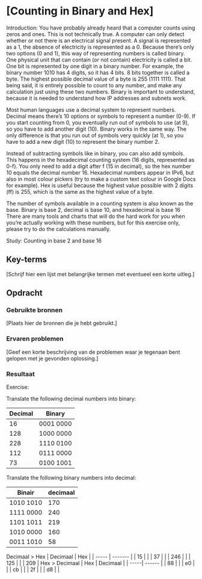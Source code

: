 # [Counting in Binary and Hex]


Introduction:
You have probably already heard that a computer counts using zeros and ones. This is not technically true. A computer can only detect whether or not there is an electrical signal present. A signal is represented as a 1, the absence of electricity is represented as a 0. Because there’s only two options (0 and 1), this way of representing numbers is called binary.
One physical unit that can contain (or not contain) electricity is called a bit. One bit is represented by one digit in a binary number. For example, the binary number 1010 has 4 digits, so it has 4 bits.
8 bits together is called a byte. The highest possible decimal value of a byte is 255 (1111 1111).
That being said, it is entirely possible to count to any number, and make any calculation just using these two numbers. Binary is important to understand, because it is needed to understand how IP addresses and subnets work.

Most human languages use a decimal system to represent numbers. Decimal means there’s 10 options or symbols to represent a number (0-9). If you start counting from 0, you eventually run out of symbols to use (at 9), so you have to add another digit (10).
Binary works in the same way. The only difference is that you run out of symbols very quickly (at 1), so you have to add a new digit (10) to represent the binary number 2.

Instead of subtracting symbols like in binary, you can also add symbols. This happens in the hexadecimal counting system (16 digits, represented as 0-f). You only need to add a digit after f (15 in decimal), so the hex number 10 equals the decimal number 16.
Hexadecimal numbers appear in IPv6, but also in most colour pickers (try to make a custom text colour in Google Docs for example).
Hex is useful because the highest value possible with 2 digits (ff) is 255, which is the same as the highest value of a byte.

The number of symbols available in a counting system is also known as the base. Binary is base 2, decimal is base 10, and hexadecimal is base 16
There are many tools and charts that will do the hard work for you when you’re actually working with these numbers, but for this exercise only, please try to do the calculations manually.

Study:
Counting in base 2 and base 16










## Key-terms
[Schrijf hier een lijst met belangrijke termen met eventueel een korte uitleg.]

## Opdracht
### Gebruikte bronnen
[Plaats hier de bronnen die je hebt gebruikt.]

### Ervaren problemen
[Geef een korte beschrijving van de problemen waar je tegenaan bent gelopen met je gevonden oplossing.]

### Resultaat

Exercise:

Translate the following decimal numbers into binary:

| Decimal | Binary  |
| --------| ------------- |
| 16 |0001 0000  |
| 128 |1000 0000   |
| 228 |1110 0100   |
| 112 |0111 0000
| 73 |0100 1001 |

Translate the following binary numbers into decimal:

| Binair | decimaal |
| ----- | ------ |
| 1010 1010 |170     |
| 1111 0000 |240     |
| 1101 1011 |219     |
| 1010 0000 |160     |
| 0011 1010 |58     |
Decimaal > Hex
| Decimaal | Hex |
| ----- | ------- |
| 15 | |
| 37 | |
| 246 | |
| 125 | |
| 209 |
Hex > Decimaal
| Hex | Decimaal |
| -----| ------ |
| 88 | |
| e0 | |
| cb | |
| 2f | |
| d8 | |